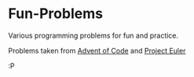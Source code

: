 # Fun-Problems

Various programming problems for fun and practice. 

Problems taken from [Advent of Code](http://adventofcode.com/2017) and 
[Project Euler](https://projecteuler.net/)

:P